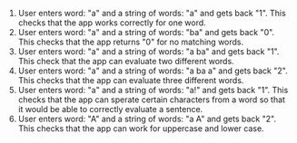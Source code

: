 1. User enters word: "a" and a string of words: "a" and gets back "1". This checks that the app works correctly for one word.
2. User enters word: "a" and a string of words: "ba" and gets back "0". This checks that the app returns "0" for no matching words.
3. User enters word: "a" and a string of words: "a ba" and gets back "1". This check that the app can evaluate two different words.
4. User enters word: "a" and a string of words: "a ba a" and gets back "2". This checks that the app can evaluate three different words.
5. User enters word: "a" and a string of words: "a!" and gets back "1". This checks that the app can sperate certain characters from a word so that it would be able to correctly evaluate a sentence.
6. User enters word: "A" and a string of words: "a A" and gets back "2". This checks that the app can work for uppercase and lower case.
